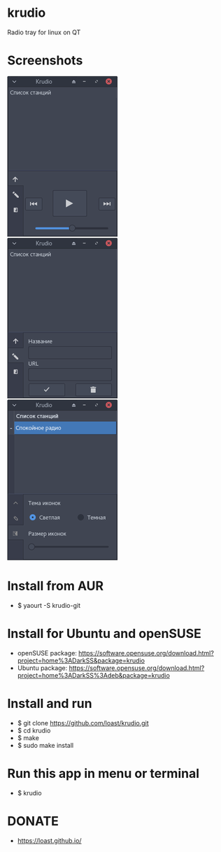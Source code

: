 # krudio
Radio tray for linux on QT

# Screenshots
![Screenshot](screenshots/play.png)
![Screenshot](screenshots/add.png)
![Screenshot](screenshots/theme.png)

# Install from AUR
- $ yaourt -S krudio-git

# Install for Ubuntu and openSUSE
- openSUSE package: https://software.opensuse.org/download.html?project=home%3ADarkSS&package=krudio
- Ubuntu package: https://software.opensuse.org/download.html?project=home%3ADarkSS%3Adeb&package=krudio

# Install and run
- $ git clone https://github.com/loast/krudio.git
- $ cd krudio
- $ make
- $ sudo make install

# Run this app in menu or terminal
- $ krudio

# DONATE
- https://loast.github.io/
